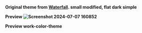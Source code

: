<b>Original theme from <a href="https://github.com/crambaud/waterfall">Waterfall</a>. small modified, flat dark simple<b>

Preview
![Screenshot 2024-07-07 160852](https://github.com/YudhaStacy/Personal-firefox-theme/assets/152239624/8d856c39-d5e7-48c9-9419-3fbdba53d9c8)


Preview work-color-theme
<a href="Preview/Preview-theme.jpg"></a>
